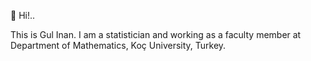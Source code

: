  

🌿  Hi!..

This is Gul Inan. I am a statistician and working as a faculty member 
at Department of Mathematics, Koç University, Turkey. 


